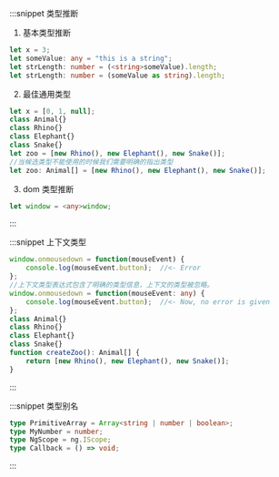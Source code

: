 :::snippet 类型推断

1. 基本类型推断

```typescript
let x = 3;
let someValue: any = "this is a string";
let strLength: number = (<string>someValue).length;
let strLength: number = (someValue as string).length;
```

2. 最佳通用类型

```typescript
let x = [0, 1, null];
class Animal{}
class Rhino{}
class Elephant{}
class Snake{}
let zoo = [new Rhino(), new Elephant(), new Snake()];
//当候选类型不能使用的时候我们需要明确的指出类型
let zoo: Animal[] = [new Rhino(), new Elephant(), new Snake()];
```

3. dom 类型推断

```typescript
let window = <any>window;
```

:::

:::snippet 上下文类型

```typescript
window.onmousedown = function(mouseEvent) {
    console.log(mouseEvent.button);  //<- Error
};
//上下文类型表达式包含了明确的类型信息，上下文的类型被忽略。
window.onmousedown = function(mouseEvent: any) {
    console.log(mouseEvent.button);  //<- Now, no error is given
};
class Animal{}
class Rhino{}
class Elephant{}
class Snake{}
function createZoo(): Animal[] {
    return [new Rhino(), new Elephant(), new Snake()];
}

```

:::

:::snippet 类型别名

```typescript
type PrimitiveArray = Array<string | number | boolean>;
type MyNumber = number;
type NgScope = ng.IScope;
type Callback = () => void;
```

:::
